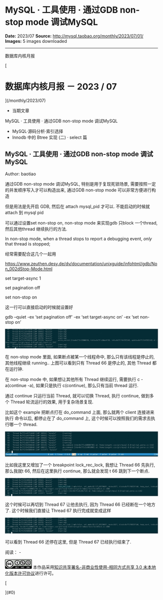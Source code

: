 # MySQL · 工具使用 · 通过GDB non-stop mode 调试MySQL

**Date:** 2023/07
**Source:** http://mysql.taobao.org/monthly/2023/07/01/
**Images:** 5 images downloaded

---

数据库内核月报

 [
 # 数据库内核月报 － 2023 / 07
 ](/monthly/2023/07)

 * 当期文章

 MySQL · 工具使用 · 通过GDB non-stop mode 调试MySQL
* MySQL·源码分析·索引选择
* Innodb 中的 Btree 实现 (二) · select 篇

 ## MySQL · 工具使用 · 通过GDB non-stop mode 调试MySQL 
 Author: baotiao 

 通过GDB non-stop mode 调试MySQL, 特别是用于复现死锁场景, 需要按照一定的并发顺序写入才可以构造出来, 通过GDB non-stop mode 可以非常方便进行构造

但是用法是先开启 GDB, 然后在 attach mysql_pid 才可以. 不能启动的时候就 attach 到 mysql pid

可以通过设置set non-stop on, non-stop mode 来实现gdb 只block 一个thread, 然后其他thread 继续执行的方法.

In non-stop mode, when a thread stops to report a debugging event, *only* that thread is stopped;

经常需要配合这几个一起用

https://www.zeuthen.desy.de/dv/documentation/unixguide/infohtml/gdb/Non_002dStop-Mode.html

set target-async 1

set pagination off

set non-stop on

这一行可以直接启动的时候就设置好

gdb –quiet -ex ‘set pagination off’ -ex ‘set target-async on’ -ex ‘set non-stop on’

![image-20230607023353658](.img/e045e49eac13_image-20230607023353658.png)

在 non-stop mode 里面, 如果断点被某一个线程命中, 那么只有该线程是停止的, 其他线程继续 running.. 上图可以看到只有 Thread 66 是停止的, 其他 Thread 都在运行钟.

在 non-stop mode 中, 如果想让其他所有 Thread 继续运行, 需要执行 c -a(continue -a), 如果只是执行 c(continue), 那么只有当前 thread 运行.

通过 continue 只运行当前 Thread, 就可以切换 Thread, 执行 continue, 做到多个 Thread 轮流运行的效果, 用于复杂场景复现.

比如这个 example 把断点打在 do_command 上面, 那么就两个 client 连接进来执行 命令以后, 都停止在了 do_command 上, 这个时候可以按照我们的需求去执行哪一个 thread.

![image-20230607040605577](.img/8ace4aade711_image-20230607040605577.png)

比如我这里又增加了一个 breakpoint lock_rec_lock, 我想让 Thread 66 先执行, 那么我就t 66, 然后在这里执行 continue, 那么就会发现 t 66 跳到下一个断点.

![image-20230607041316489](.img/937e08602c2d_image-20230607041316489.png)

这个时候可以再切到 Thread 67 让他去执行, 因为 Thread 66 已经断在一个地方了. 这个时候我们直接让 Thread 67 执行完成就变成这样

![image-20230607041431008](.img/1a397a1a3f19_image-20230607041431008.png)

可以看到 Thread 66 还停在这里, 但是 Thread 67 已经执行结束了.

 阅读： - 

[![知识共享许可协议](.img/8232d49bd3e9_88x31.png)](http://creativecommons.org/licenses/by-nc-sa/3.0/)
本作品采用[知识共享署名-非商业性使用-相同方式共享 3.0 未本地化版本许可协议](http://creativecommons.org/licenses/by-nc-sa/3.0/)进行许可。

 [

 ](#0)
